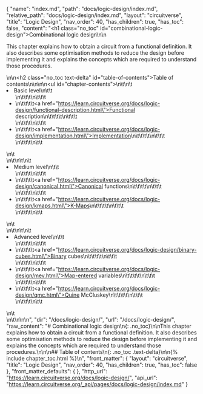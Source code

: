 {
  "name": "index.md",
  "path": "docs/logic-design/index.md",
  "relative_path": "docs/logic-design/index.md",
  "layout": "circuitverse",
  "title": "Logic Design",
  "nav_order": 40,
  "has_children": true,
  "has_toc": false,
  "content": "<h1 class=\"no_toc\" id=\"combinational-logic-design\">Combinational logic design</h1>\n\n<p>This chapter explains how to obtain a circuit from a functional definition. It also describes some optimisation methods to reduce the design before implementing it and explains the concepts which are required to understand those procedures.</p>\n\n<h2 class=\"no_toc text-delta\" id=\"table-of-contents\">Table of contents</h2>\n\n<!-- -*- engine:django -*- -->\n\n<ul id=\"chapter-contents\">\n\t\n\t<li>Basic level\n\t\t<ul>\n\t\t\t\n\t\t\t<li>\n\t\t\t\t<a href=\"https://learn.circuitverse.org/docs/logic-design/functional-description.html\">Functional description</a>\n\t\t\t\t\n\t\t\t</li>\n\t\t\t\n\t\t\t<li>\n\t\t\t\t<a href=\"https://learn.circuitverse.org/docs/logic-design/implementation.html\">Implementation</a>\n\t\t\t\t\n\t\t\t</li>\n\t\t\t\n\t\t</ul>\n\t</li>\n\t\n\t\n\t<li>Medium level\n\t\t<ul>\n\t\t\t\n\t\t\t<li>\n\t\t\t\t<a href=\"https://learn.circuitverse.org/docs/logic-design/canonical.html\">Canonical functions</a>\n\t\t\t\t\n\t\t\t</li>\n\t\t\t\n\t\t\t<li>\n\t\t\t\t<a href=\"https://learn.circuitverse.org/docs/logic-design/kmaps.html\">K-Maps</a>\n\t\t\t\t\n\t\t\t</li>\n\t\t\t\n\t\t</ul>\n\t</li>\n\t\n\t\n\t<li>Advanced level\n\t\t<ul>\n\t\t\t\n\t\t\t<li>\n\t\t\t\t<a href=\"https://learn.circuitverse.org/docs/logic-design/binary-cubes.html\">Binary cubes</a>\n\t\t\t\t\n\t\t\t</li>\n\t\t\t\n\t\t\t<li>\n\t\t\t\t<a href=\"https://learn.circuitverse.org/docs/logic-design/mev.html\">Map-entered variables</a>\n\t\t\t\t\n\t\t\t</li>\n\t\t\t\n\t\t\t<li>\n\t\t\t\t<a href=\"https://learn.circuitverse.org/docs/logic-design/qmc.html\">Quine McCluskey</a>\n\t\t\t\t\n\t\t\t</li>\n\t\t\t\n\t\t</ul>\n\t</li>\n\t\n</ul>\n\n",
  "dir": "/docs/logic-design/",
  "url": "/docs/logic-design/",
  "raw_content": "# Combinational logic design\n{: .no_toc}\n\nThis chapter explains how to obtain a circuit from a functional definition. It also describes some optimisation methods to reduce the design before implementing it and explains the concepts which are required to understand those procedures.\n\n\n## Table of contents\n{: .no_toc .text-delta}\n\n{% include chapter_toc.html %}\n",
  "front_matter": {
    "layout": "circuitverse",
    "title": "Logic Design",
    "nav_order": 40,
    "has_children": true,
    "has_toc": false
  },
  "front_matter_defaults": {
  },
  "http_url": "https://learn.circuitverse.org/docs/logic-design/",
  "api_url": "https://learn.circuitverse.org/_api/pages/docs/logic-design/index.md"
}